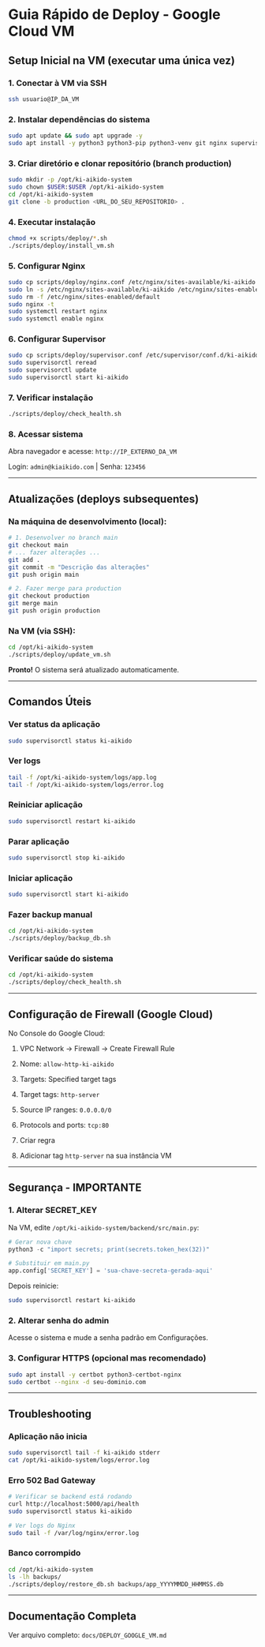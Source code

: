 # Guia Rápido de Deploy - Google Cloud VM

## Setup Inicial na VM (executar uma única vez)

### 1. Conectar à VM via SSH
```bash
ssh usuario@IP_DA_VM
```

### 2. Instalar dependências do sistema
```bash
sudo apt update && sudo apt upgrade -y
sudo apt install -y python3 python3-pip python3-venv git nginx supervisor sqlite3
```

### 3. Criar diretório e clonar repositório (branch production)
```bash
sudo mkdir -p /opt/ki-aikido-system
sudo chown $USER:$USER /opt/ki-aikido-system
cd /opt/ki-aikido-system
git clone -b production <URL_DO_SEU_REPOSITORIO> .
```

### 4. Executar instalação
```bash
chmod +x scripts/deploy/*.sh
./scripts/deploy/install_vm.sh
```

### 5. Configurar Nginx
```bash
sudo cp scripts/deploy/nginx.conf /etc/nginx/sites-available/ki-aikido
sudo ln -s /etc/nginx/sites-available/ki-aikido /etc/nginx/sites-enabled/
sudo rm -f /etc/nginx/sites-enabled/default
sudo nginx -t
sudo systemctl restart nginx
sudo systemctl enable nginx
```

### 6. Configurar Supervisor
```bash
sudo cp scripts/deploy/supervisor.conf /etc/supervisor/conf.d/ki-aikido.conf
sudo supervisorctl reread
sudo supervisorctl update
sudo supervisorctl start ki-aikido
```

### 7. Verificar instalação
```bash
./scripts/deploy/check_health.sh
```

### 8. Acessar sistema
Abra navegador e acesse: `http://IP_EXTERNO_DA_VM`

Login: `admin@kiaikido.com` | Senha: `123456`

---

## Atualizações (deploys subsequentes)

### Na máquina de desenvolvimento (local):
```bash
# 1. Desenvolver no branch main
git checkout main
# ... fazer alterações ...
git add .
git commit -m "Descrição das alterações"
git push origin main

# 2. Fazer merge para production
git checkout production
git merge main
git push origin production
```

### Na VM (via SSH):
```bash
cd /opt/ki-aikido-system
./scripts/deploy/update_vm.sh
```

**Pronto!** O sistema será atualizado automaticamente.

---

## Comandos Úteis

### Ver status da aplicação
```bash
sudo supervisorctl status ki-aikido
```

### Ver logs
```bash
tail -f /opt/ki-aikido-system/logs/app.log
tail -f /opt/ki-aikido-system/logs/error.log
```

### Reiniciar aplicação
```bash
sudo supervisorctl restart ki-aikido
```

### Parar aplicação
```bash
sudo supervisorctl stop ki-aikido
```

### Iniciar aplicação
```bash
sudo supervisorctl start ki-aikido
```

### Fazer backup manual
```bash
cd /opt/ki-aikido-system
./scripts/deploy/backup_db.sh
```

### Verificar saúde do sistema
```bash
cd /opt/ki-aikido-system
./scripts/deploy/check_health.sh
```

---

## Configuração de Firewall (Google Cloud)

No Console do Google Cloud:

1. VPC Network → Firewall → Create Firewall Rule
2. Nome: `allow-http-ki-aikido`
3. Targets: Specified target tags
4. Target tags: `http-server`
5. Source IP ranges: `0.0.0.0/0`
6. Protocols and ports: `tcp:80`
7. Criar regra

8. Adicionar tag `http-server` na sua instância VM

---

## Segurança - IMPORTANTE

### 1. Alterar SECRET_KEY
Na VM, edite `/opt/ki-aikido-system/backend/src/main.py`:
```python
# Gerar nova chave
python3 -c "import secrets; print(secrets.token_hex(32))"

# Substituir em main.py
app.config['SECRET_KEY'] = 'sua-chave-secreta-gerada-aqui'
```

Depois reinicie:
```bash
sudo supervisorctl restart ki-aikido
```

### 2. Alterar senha do admin
Acesse o sistema e mude a senha padrão em Configurações.

### 3. Configurar HTTPS (opcional mas recomendado)
```bash
sudo apt install -y certbot python3-certbot-nginx
sudo certbot --nginx -d seu-dominio.com
```

---

## Troubleshooting

### Aplicação não inicia
```bash
sudo supervisorctl tail -f ki-aikido stderr
cat /opt/ki-aikido-system/logs/error.log
```

### Erro 502 Bad Gateway
```bash
# Verificar se backend está rodando
curl http://localhost:5000/api/health
sudo supervisorctl status ki-aikido

# Ver logs do Nginx
sudo tail -f /var/log/nginx/error.log
```

### Banco corrompido
```bash
cd /opt/ki-aikido-system
ls -lh backups/
./scripts/deploy/restore_db.sh backups/app_YYYYMMDD_HHMMSS.db
```

---

## Documentação Completa

Ver arquivo completo: `docs/DEPLOY_GOOGLE_VM.md`
